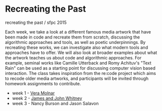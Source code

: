 # Recreating the Past

recreating the past / sfpc 2015

Each week, we take a look at a different famous media artwork that have been made in code and recreate them from scratch, discussing the algorithmic approaches and tools, as well as poetic underpinnings.  By recreating these works, we can investigate also what modern tools and approaches have to offer.  We will also look at broader examples about what the artwork teaches us about code and algorithmic approaches.  For example, seminal works like Camille Utterback and Romy Achituv's "Text Rain" can be used as a starting point for discussing computer vision based interaction.  The class takes inspiration from the re:code project which aims to recode older media artworks, and participants will be invited through homework assignments to contribute.   

- week 1 - [Vera Molnar](https://fallsfpc2015.hackpad.com/Vera-Molnar-M9yh3cjCUBI)  
- week 2 - [James and John Whitney](https://fallsfpc2015.hackpad.com/John-James-Whitney-QnHL6uzeTVK)  
- week 3 - Nancy Burson and Jason Salavon
